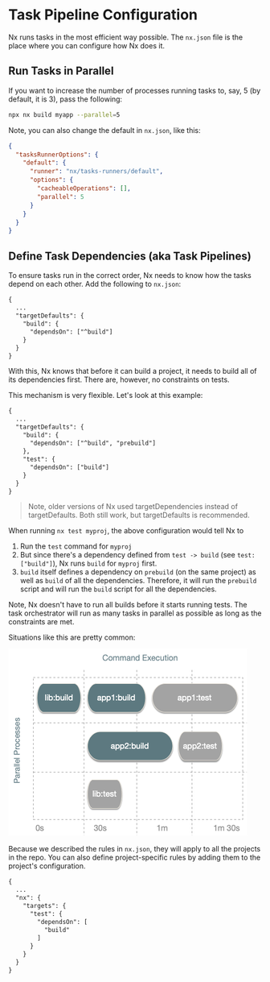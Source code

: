 # Task Pipeline Configuration

Nx runs tasks in the most efficient way possible. The `nx.json` file is the place where you can configure how Nx does it.

## Run Tasks in Parallel

If you want to increase the number of processes running tasks to, say, 5 (by default, it is 3), pass the
following:

```bash
npx nx build myapp --parallel=5
```

Note, you can also change the default in `nx.json`, like this:

```json {% fileName="nx.json"%}
{
  "tasksRunnerOptions": {
    "default": {
      "runner": "nx/tasks-runners/default",
      "options": {
        "cacheableOperations": [],
        "parallel": 5
      }
    }
  }
}
```

## Define Task Dependencies (aka Task Pipelines)

To ensure tasks run in the correct order, Nx needs to know how the tasks depend on each other. Add the following to `nx.json`:

```jsonc {% fileName="nx.json"%}
{
  ...
  "targetDefaults": {
    "build": {
      "dependsOn": ["^build"]
    }
  }
}
```

With this, Nx knows that before it can build a project, it needs to build all of its dependencies first. There are, however, no constraints on tests.

This mechanism is very flexible. Let's look at this example:

```jsonc {% fileName="nx.json"%}
{
  ...
  "targetDefaults": {
    "build": {
      "dependsOn": ["^build", "prebuild"]
    },
    "test": {
      "dependsOn": ["build"]
    }
  }
}
```

> Note, older versions of Nx used targetDependencies instead of targetDefaults. Both still work, but targetDefaults is
> recommended.

When running `nx test myproj`, the above configuration would tell Nx to

1. Run the `test` command for `myproj`
2. But since there's a dependency defined from `test -> build` (see `test:["build"]`), Nx runs `build` for `myproj`
   first.
3. `build` itself defines a dependency on `prebuild` (on the same project) as well as `build` of all the dependencies.
   Therefore, it will run the `prebuild` script and will run the `build` script for all the dependencies.

Note, Nx doesn't have to run all builds before it starts running tests. The task orchestrator will run as many tasks
in parallel as possible as long as the constraints are met.

Situations like this are pretty common:

![Mixing Targets](../images/running-tasks/mixing-targets.png)

Because we described the rules in `nx.json`, they will apply to all the projects in the repo. You can also define
project-specific rules by adding them to the project's configuration.

```jsonc {% fileName="nx.json"%}
{
  ...
  "nx": {
    "targets": {
      "test": {
        "dependsOn": [
          "build"
        ]
      }
    }
  }
}
```
